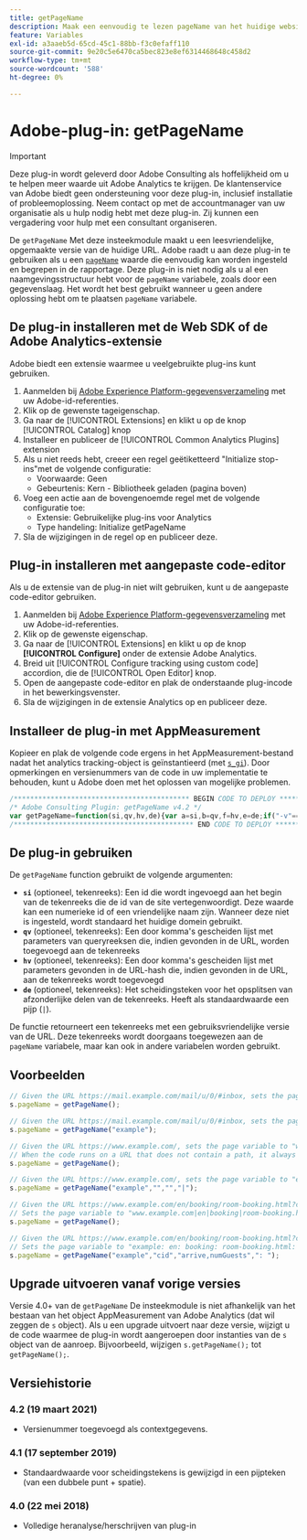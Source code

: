 ```yaml
---
title: getPageName
description: Maak een eenvoudig te lezen pageName van het huidige websitepad.
feature: Variables
exl-id: a3aaeb5d-65cd-45c1-88bb-f3c0efaff110
source-git-commit: 9e20c5e6470ca5bec823e8ef6314468648c458d2
workflow-type: tm+mt
source-wordcount: '588'
ht-degree: 0%

---
```


# Adobe-plug-in: getPageName

>[!IMPORTANT]
>
>Deze plug-in wordt geleverd door Adobe Consulting als hoffelijkheid om u te helpen meer waarde uit Adobe Analytics te krijgen. De klantenservice van Adobe biedt geen ondersteuning voor deze plug-in, inclusief installatie of probleemoplossing. Neem contact op met de accountmanager van uw organisatie als u hulp nodig hebt met deze plug-in. Zij kunnen een vergadering voor hulp met een consultant organiseren.

De `getPageName` Met deze insteekmodule maakt u een leesvriendelijke, opgemaakte versie van de huidige URL. Adobe raadt u aan deze plug-in te gebruiken als u een [`pageName`](../page-vars/pagename.md) waarde die eenvoudig kan worden ingesteld en begrepen in de rapportage. Deze plug-in is niet nodig als u al een naamgevingsstructuur hebt voor de `pageName` variabele, zoals door een gegevenslaag. Het wordt het best gebruikt wanneer u geen andere oplossing hebt om te plaatsen `pageName` variabele.

## De plug-in installeren met de Web SDK of de Adobe Analytics-extensie

Adobe biedt een extensie waarmee u veelgebruikte plug-ins kunt gebruiken.

1. Aanmelden bij [Adobe Experience Platform-gegevensverzameling](https://experience.adobe.com/data-collection) met uw Adobe-id-referenties.
1. Klik op de gewenste tageigenschap.
1. Ga naar de [!UICONTROL Extensions] en klikt u op de knop [!UICONTROL Catalog] knop
1. Installeer en publiceer de [!UICONTROL Common Analytics Plugins] extension
1. Als u niet reeds hebt, creeer een regel geëtiketteerd &quot;Initialize stop-ins&quot;met de volgende configuratie:
   * Voorwaarde: Geen
   * Gebeurtenis: Kern - Bibliotheek geladen (pagina boven)
1. Voeg een actie aan de bovengenoemde regel met de volgende configuratie toe:
   * Extensie: Gebruikelijke plug-ins voor Analytics
   * Type handeling: Initialize getPageName
1. Sla de wijzigingen in de regel op en publiceer deze.

## Plug-in installeren met aangepaste code-editor

Als u de extensie van de plug-in niet wilt gebruiken, kunt u de aangepaste code-editor gebruiken.

1. Aanmelden bij [Adobe Experience Platform-gegevensverzameling](https://experience.adobe.com/data-collection) met uw Adobe-id-referenties.
1. Klik op de gewenste eigenschap.
1. Ga naar de [!UICONTROL Extensions] en klikt u op de knop **[!UICONTROL Configure]** onder de extensie Adobe Analytics.
1. Breid uit [!UICONTROL Configure tracking using custom code] accordion, die de [!UICONTROL Open Editor] knop.
1. Open de aangepaste code-editor en plak de onderstaande plug-incode in het bewerkingsvenster.
1. Sla de wijzigingen in de extensie Analytics op en publiceer deze.

## Installeer de plug-in met AppMeasurement

Kopieer en plak de volgende code ergens in het AppMeasurement-bestand nadat het analytics tracking-object is geïnstantieerd (met [`s_gi`](../functions/s-gi.md)). Door opmerkingen en versienummers van de code in uw implementatie te behouden, kunt u Adobe doen met het oplossen van mogelijke problemen.

```js
/******************************************* BEGIN CODE TO DEPLOY *******************************************/
/* Adobe Consulting Plugin: getPageName v4.2 */
var getPageName=function(si,qv,hv,de){var a=si,b=qv,f=hv,e=de;if("-v"===a)return{plugin:"getPageName",version:"4.2"};a:{if("undefined"!==typeof window.s_c_il){var d=0;for(var g;d<window.s_c_il.length;d++)if(g=window.s_c_il[d],g._c&&"s_c"===g._c){d=g;break a}}d=void 0}"undefined"!==typeof d&&(d.contextData.getPageName="4.2");var c=location.hostname,h=location.pathname.substring(1).split("/"),l=h.length,k=location.search.substring(1).split("&"),m=k.length;d=location.hash.substring(1).split("&");g=d.length;e=e?e:"|";a=a?a:c;b=b?b:"";f=f?f:"";if(1===l&&""===h[0])a=a+e+"home";else for(c=0;c<l;c++)a=a+e+decodeURIComponent(h[c]);if(b&&(1!==m||""!==k[0]))for(h=b.split(","),l=h.length,c=0;c<l;c++)for(b=0;b<m;b++)if(h[c]===k[b].split("=")[0]){a=a+e+decodeURIComponent(k[b]);break}if(f&&(1!==g||""!==d[0]))for(f=f.split(","),k=f.length,c=0;c<k;c++)for(b=0;b<g;b++)if(f[c]===d[b].split("=")[0]){a=a+e+decodeURIComponent(d[b]);break}return a.substring(a.length-e.length)===e?a.substring(0,a.length-e.length):a};
/******************************************** END CODE TO DEPLOY ********************************************/
```

## De plug-in gebruiken

De `getPageName` function gebruikt de volgende argumenten:

* **`si`** (optioneel, tekenreeks): Een id die wordt ingevoegd aan het begin van de tekenreeks die de id van de site vertegenwoordigt. Deze waarde kan een numerieke id of een vriendelijke naam zijn. Wanneer deze niet is ingesteld, wordt standaard het huidige domein gebruikt.
* **`qv`** (optioneel, tekenreeks): Een door komma&#39;s gescheiden lijst met parameters van queryreeksen die, indien gevonden in de URL, worden toegevoegd aan de tekenreeks
* **`hv`** (optioneel, tekenreeks): Een door komma&#39;s gescheiden lijst met parameters gevonden in de URL-hash die, indien gevonden in de URL, aan de tekenreeks wordt toegevoegd
* **`de`** (optioneel, tekenreeks): Het scheidingsteken voor het opsplitsen van afzonderlijke delen van de tekenreeks. Heeft als standaardwaarde een pijp (`|`).

De functie retourneert een tekenreeks met een gebruiksvriendelijke versie van de URL. Deze tekenreeks wordt doorgaans toegewezen aan de `pageName` variabele, maar kan ook in andere variabelen worden gebruikt.

## Voorbeelden

```js
// Given the URL https://mail.example.com/mail/u/0/#inbox, sets the page variable to "mail.example.com|mail|u|0".
s.pageName = getPageName();

// Given the URL https://mail.example.com/mail/u/0/#inbox, sets the page variable to "example|mail|u|0".
s.pageName = getPageName("example");

// Given the URL https://www.example.com/, sets the page variable to "www.example.com|home".
// When the code runs on a URL that does not contain a path, it always adds the value of "home" to the end of the return value.
s.pageName = getPageName();

// Given the URL https://www.example.com/, sets the page variable to "example|home".
s.pageName = getPageName("example","","","|");

// Given the URL https://www.example.com/en/booking/room-booking.html?cid=1235#/step2&arrive=05-26&depart=05-27&numGuests=2
// Sets the page variable to "www.example.com|en|booking|room-booking.html".
s.pageName = getPageName();

// Given the URL https://www.example.com/en/booking/room-booking.html?cid=1235#/step2&arrive=05-26&depart=05-27&numGuests=2
// Sets the page variable to "example: en: booking: room-booking.html: cid=1235: arrive=05-26: numGuests=2"
s.pageName = getPageName("example","cid","arrive,numGuests",": ");
```

## Upgrade uitvoeren vanaf vorige versies

Versie 4.0+ van de `getPageName` De insteekmodule is niet afhankelijk van het bestaan van het object AppMeasurement van Adobe Analytics (dat wil zeggen de `s` object). Als u een upgrade uitvoert naar deze versie, wijzigt u de code waarmee de plug-in wordt aangeroepen door instanties van de `s` object van de aanroep. Bijvoorbeeld, wijzigen `s.getPageName();` tot `getPageName();`.

## Versiehistorie

### 4.2 (19 maart 2021)

* Versienummer toegevoegd als contextgegevens.

### 4.1 (17 september 2019)

* Standaardwaarde voor scheidingstekens is gewijzigd in een pĳpteken (van een dubbele punt + spatie).

### 4.0 (22 mei 2018)

* Volledige heranalyse/herschrijven van plug-in
